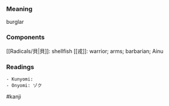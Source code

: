 ### Meaning

burglar

### Components

[[Radicals/貝|貝]]: shellfish [[戎]]: warrior; arms; barbarian; Ainu

### Readings

```
- Kunyomi: 
- Onyomi: ゾク
```

#kanji